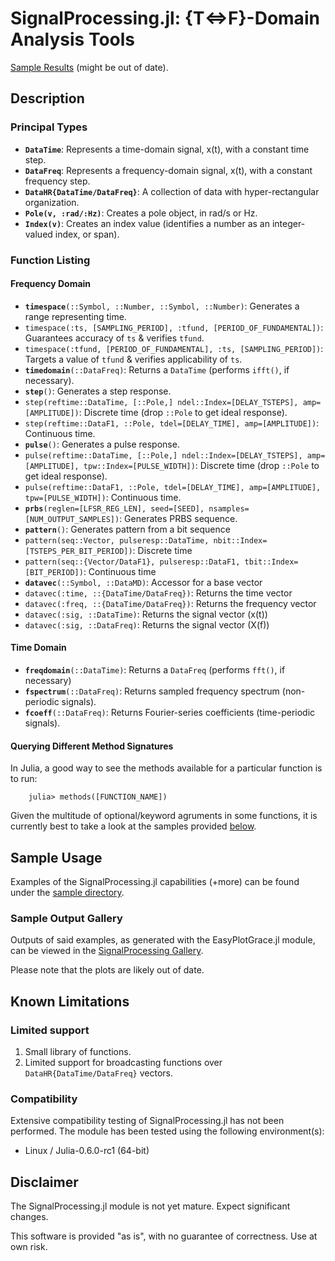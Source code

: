 # SignalProcessing.jl: {T&hArr;F}-Domain Analysis Tools

[Sample Results](https://github.com/ma-laforge/FileRepo/tree/master/SignalProcessing/sampleplots/README.md) (might be out of date).

## Description

### Principal Types

 - **`DataTime`**: Represents a time-domain signal, x(t), with a constant time step.
 - **`DataFreq`**: Represents a frequency-domain signal, x(t), with a constant frequency step.
 - **`DataHR{DataTime/DataFreq}`**: A collection of data with hyper-rectangular organization.
 - **`Pole(v, :rad/:Hz)`**: Creates a pole object, in rad/s or Hz.
 - **`Index(v)`**: Creates an index value (identifies a number as an integer-valued index, or span).


### Function Listing

#### Frequency Domain

 - **`timespace`**`(::Symbol, ::Number, ::Symbol, ::Number)`: Generates a range representing time.
  - `timespace(:ts, [SAMPLING_PERIOD], :tfund, [PERIOD_OF_FUNDAMENTAL])`: Guarantees accuracy of `ts` & verifies `tfund`.
  - `timespace(:tfund, [PERIOD_OF_FUNDAMENTAL], :ts, [SAMPLING_PERIOD])`: Targets a value of `tfund` & verifies applicability of `ts`.
 - **`timedomain`**`(::DataFreq)`: Returns a `DataTime` (performs `ifft()`, if necessary).
 - **`step`**`()`: Generates a step response.
  - `step(reftime::DataTime, [::Pole,] ndel::Index=[DELAY_TSTEPS], amp=[AMPLITUDE])`: Discrete time (drop `::Pole` to get ideal response).
  - `step(reftime::DataF1, ::Pole, tdel=[DELAY_TIME], amp=[AMPLITUDE])`: Continuous time.
 - **`pulse`**`()`: Generates a pulse response.
  - `pulse(reftime::DataTime, [::Pole,] ndel::Index=[DELAY_TSTEPS], amp=[AMPLITUDE], tpw::Index=[PULSE_WIDTH])`: Discrete time (drop `::Pole` to get ideal response).
  - `pulse(reftime::DataF1, ::Pole, tdel=[DELAY_TIME], amp=[AMPLITUDE], tpw=[PULSE_WIDTH])`: Continuous time.
 - **`prbs`**`(reglen=[LFSR_REG_LEN], seed=[SEED], nsamples=[NUM_OUTPUT_SAMPLES])`: Generates PRBS sequence.
 - **`pattern`**`()`: Generates pattern from a bit sequence
  - `pattern(seq::Vector, pulseresp::DataTime, nbit::Index=[TSTEPS_PER_BIT_PERIOD])`: Discrete time
  - `pattern(seq::{Vector/DataF1}, pulseresp::DataF1, tbit::Index=[BIT_PERIOD])`: Continuous time
 - **`datavec`**`(::Symbol, ::DataMD)`: Accessor for a base vector
  - `datavec(:time, ::{DataTime/DataFreq})`: Returns the time vector
  - `datavec(:freq, ::{DataTime/DataFreq})`: Returns the frequency vector
  - `datavec(:sig, ::DataTime)`: Returns the signal vector (x(t))
  - `datavec(:sig, ::DataFreq)`: Returns the signal vector (X(f))

#### Time Domain

 - **`freqdomain`**`(::DataTime)`: Returns a `DataFreq` (performs `fft()`, if necessary)
 - **`fspectrum`**`(::DataFreq)`: Returns sampled frequency spectrum (non-periodic signals).
 - **`fcoeff`**`(::DataFreq)`: Returns Fourier-series coefficients (time-periodic signals).

#### Querying Different Method Signatures

In Julia, a good way to see the methods available for a particular function is to run:

		julia> methods([FUNCTION_NAME])

Given the multitude of optional/keyword agruments in some functions, it is currently best to take a look at the samples provided [below](#SampleUsage).

<a name="SampleUsage"></a>
## Sample Usage

Examples of the SignalProcessing.jl capabilities (+more) can be found under the [sample directory](sample/).

### Sample Output Gallery

Outputs of said examples, as generated with the EasyPlotGrace.jl module, can be viewed in the [SignalProcessing Gallery](https://github.com/ma-laforge/FileRepo/tree/master/SignalProcessing/sampleplots).

Please note that the plots are likely out of date.

## Known Limitations

### Limited support

 1. Small library of functions.
 1. Limited support for broadcasting functions over `DataHR{DataTime/DataFreq}` vectors.

### Compatibility

Extensive compatibility testing of SignalProcessing.jl has not been performed.  The module has been tested using the following environment(s):

 - Linux / Julia-0.6.0-rc1 (64-bit)

## Disclaimer

The SignalProcessing.jl module is not yet mature.  Expect significant changes.

This software is provided "as is", with no guarantee of correctness.  Use at own risk.
